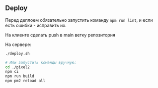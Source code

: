 ## Deploy

Перед деплоем обязательно запустить команду `npm run lint`, и если есть ошибки - исправить их.

На клиенте сделать push в main ветку репозитория

На сервере:

```bash
./deploy.sh

# Или запустить команды вручную:
cd ./pixel2
npm ci
npm run build
npm pm2 reload all
```
